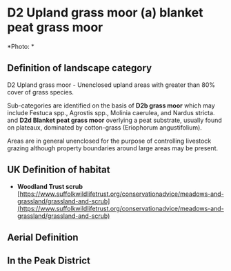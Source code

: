 # D2 Upland grass moor (a) blanket peat grass moor

*Photo: *

## Definition of landscape category

D2 Upland grass moor - Unenclosed upland areas with greater than 80% cover of grass species.

Sub-categories are identified on the basis of **D2b grass moor** which may include Festuca spp., Agrostis spp., Molinia caerulea, and Nardus stricta. and **D2d Blanket peat grass moor** overlying a peat substrate, usually found on plateaux, dominated by cotton-grass (Eriophorum angustifolium).

Areas are in general unenclosed for the purpose of controlling livestock grazing although property boundaries around large areas may be present.


## UK Definition of habitat

* **Woodland Trust scrub** [https://www.suffolkwildlifetrust.org/conservationadvice/meadows-and-grassland/grassland-and-scrub](https://www.suffolkwildlifetrust.org/conservationadvice/meadows-and-grassland/grassland-and-scrub)

## Aerial Definition



## In the Peak District
